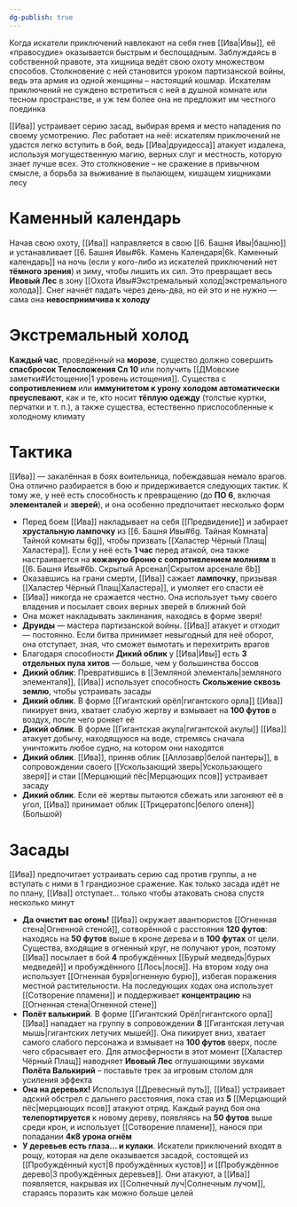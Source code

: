 ```yaml
---
dg-publish: true
---
```

Когда искатели приключений навлекают на себя гнев [[Ива|Ивы]], её «правосудие» оказывается быстрым и беспощадным. Заблуждаясь в собственной правоте, эта хищница ведёт свою охоту множеством способов. Столкновение с ней становится уроком партизанской войны, ведь эта армия из одной женщины – настоящий кошмар. Искателям приключений не суждено встретиться с ней в душной комнате или тесном пространстве, и уж тем более она не предложит им честного поединка

[[Ива]] устраивает серию засад, выбирая время и место нападения по своему усмотрению. Лес работает на неё: искателям приключений не удастся легко вступить в бой, ведь [[Ива|друидесса]] атакует издалека, используя могущественную магию, верных слуг и местность, которую знает лучше всех. Это столкновение – не сражение в привычном смысле, а борьба за выживание в пылающем, кишащем хищниками лесу

# Каменный календарь

Начав свою охоту, [[Ива]] направляется в свою [[6. Башня Ивы|башню]] и устанавливает [[6. Башня Ивы#6k. Камень Календаря|6k. Каменный календарь]] на ночь (если у кого-либо из искателей приключений нет **тёмного зрения**) и зиму, чтобы лишить их сил. Это превращает весь **Ивовый Лес** в зону [[Охота Ивы#Экстремальный холод|экстремального холода]]. Снег начнёт падать через день-два, но ей это и не нужно — сама она **невосприимчива к холоду**

# Экстремальный холод

**Каждый час**, проведённый на **морозе**, существо должно совершить **спасбросок Телосложения Сл 10** или получить [[ДМовские заметки#Истощение|1 уровень истощения]]. Существа с **сопротивлением** или **иммунитетом к урону холодом автоматически преуспевают**, как и те, кто носит **тёплую одежду** (толстые куртки, перчатки и т. п.), а также существа, естественно приспособленные к холодному климату

# Тактика

[[Ива]] — закалённая в боях воительница, побеждавшая немало врагов. Она отлично разбирается в бою и придерживается следующих тактик. К тому же, у неё есть способность к превращению (до **ПО 6**, включая **элементалей** и **зверей**), и она особенно предпочитает несколько форм

- Перед боем [[Ива]] накладывает на себя [[Предвидение]] и забирает **хрустальную лампочку** из [[6. Башня Ивы#6g. Тайная Комната|Тайной комнаты 6g]], чтобы призвать [[Халастер Чёрный Плащ|Халастера]]. Если у неё есть **1 час** перед атакой, она также настраивается на **кожаную броню с сопротивлением молниям** в [[6. Башня Ивы#6b. Скрытый Арсенал|Скрытом арсенале 6b]]  
- Оказавшись на грани смерти, [[Ива]] сажает **лампочку**, призывая [[Халастер Чёрный Плащ|Халастера]], и умоляет его спасти её
- [[Ива]] никогда не сражается честно. Она использует тьму своего владения и посылает своих верных зверей в ближний бой
- Она может накладывать заклинания, находясь в форме зверя!
- **Друиды** — мастера партизанской войны. [[Ива]] атакует и отходит — постоянно. Если битва принимает невыгодный для неё оборот, она отступает, зная, что сможет вымотать и перехитрить врагов
- Благодаря способности **Дикий облик** у [[Ива|Ивы]] есть **3 отдельных пула хитов** — больше, чем у большинства боссов
- **Дикий облик**: Превратившись в [[Земляной элементаль|земляного элементаля]], [[Ива]] использует способность **Скольжение сквозь землю**, чтобы устраивать засады
- **Дикий облик**. В форме [[Гигантский орёл|гигантского орла]] [[Ива]] пикирует вниз, хватает слабую жертву и взмывает на **100 футов** в воздух, после чего роняет её
- **Дикий облик**. В форме [[Гигантская акула|гигантской акулы]] [[Ива]] атакует добычу, находящуюся на воде, стремясь сначала уничтожить любое судно, на котором они находятся
- **Дикий облик**. [[Ива]], приняв облик [[Аллозавр|белой пантеры]], в сопровождении своего [[Ускользающий зверь|Ускользающего зверя]] и стаи [[Мерцающий пёс|Мерцающих псов]] устраивает засаду
- **Дикий облик**. Если её жертвы пытаются сбежать или загоняют её в угол, [[Ива]] принимает облик [[Трицератопс|белого оленя]] (Большой)

# Засады

[[Ива]] предпочитает устраивать серию сад против группы, а не вступать с ними в 1 грандиозное сражение. Как только засада идёт не по плану, [[Ива]] отступает… только чтобы атаковать снова спустя несколько минут

- **Да очистит вас огонь!** [[Ива]] окружает авантюристов [[Огненная стена|Огненной стеной]], сотворённой с расстояния **120 футов**: находясь на **50 футов** выше в кроне дерева и в **100 футах** от цели. Существа, входящие в огненный круг, не получают урон, поэтому [[Ива]] посылает в бой **4** пробуждённых [[Бурый медведь|бурых медведей]] и пробуждённого [[Лось|лося]]. На втором ходу она использует [[Огненная буря|огненную бурю]], избегая поражения местной растительности. На последующих ходах она использует [[Сотворение пламени]] и поддерживает **концентрацию** на [[Огненная стена|Огненной стене]]
- **Полёт валькирий**. В форме [[Гигантский Орёл|гигантского орла]] [[Ива]] нападает на группу в сопровождении **8** [[Гигантская летучая мышь|гигантских летучих мышей]]. Она пикирует вниз, хватает самого слабого персонажа и взмывает на **100 футов** вверх, после чего сбрасывает его. Для атмосферности в этот момент [[Халастер Чёрный Плащ]] наводняет **Ивовый Лес** оглушающими звуками **Полёта Валькирий** – поставьте трек за игровым столом для усиления эффекта
- **Она на деревьях!** Используя [[Древесный путь]], [[Ива]] устраивает адский обстрел с дальнего расстояния, пока стая из **5** [[Мерцающий пёс|мерцающих псов]] атакуют отряд. Каждый раунд боя она **телепортируется** к новому дереву, появляясь на **50 футов** выше среди крон, и использует [[Сотворение пламени]], нанося при попадании **4к8 урона огнём**
- **У деревьев есть глаза… и кулаки**. Искатели приключений входят в рощу, которая на деле оказывается засадой, состоящей из [[Пробуждённый куст|8 пробуждённых кустов]] и [[Пробуждённое дерево|3 пробуждённых деревьев]]. Они атакуют, а [[Ива]] появляется, накрывая их [[Солнечный луч|Солнечным лучом]], стараясь поразить как можно больше целей